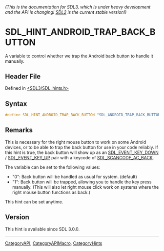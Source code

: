 ###### (This is the documentation for SDL3, which is under heavy development and the API is changing! [SDL2](https://wiki.libsdl.org/SDL2/) is the current stable version!)
# SDL_HINT_ANDROID_TRAP_BACK_BUTTON

A variable to control whether we trap the Android back button to handle it manually.

## Header File

Defined in [<SDL3/SDL_hints.h>](https://github.com/libsdl-org/SDL/blob/main/include/SDL3/SDL_hints.h)

## Syntax

```c
#define SDL_HINT_ANDROID_TRAP_BACK_BUTTON "SDL_ANDROID_TRAP_BACK_BUTTON"
```

## Remarks

This is necessary for the right mouse button to work on some Android
devices, or to be able to trap the back button for use in your code
reliably. If this hint is true, the back button will show up as an
[SDL_EVENT_KEY_DOWN](SDL_EVENT_KEY_DOWN) /
[SDL_EVENT_KEY_UP](SDL_EVENT_KEY_UP) pair with a keycode of
[SDL_SCANCODE_AC_BACK](SDL_SCANCODE_AC_BACK).

The variable can be set to the following values:

- "0": Back button will be handled as usual for system. (default)
- "1": Back button will be trapped, allowing you to handle the key press
  manually. (This will also let right mouse click work on systems where the
  right mouse button functions as back.)

This hint can be set anytime.

## Version

This hint is available since SDL 3.0.0.

----
[CategoryAPI](CategoryAPI), [CategoryAPIMacro](CategoryAPIMacro), [CategoryHints](CategoryHints)

